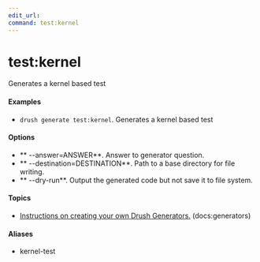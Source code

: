 ```yaml
---
edit_url: 
command: test:kernel
---
```

# test:kernel

Generates a kernel based test

#### Examples

- <code>drush generate test:kernel</code>. Generates a kernel based test

#### Options

- ** --answer=ANSWER**. Answer to generator question.
- ** --destination=DESTINATION**. Path to a base directory for file writing.
- ** --dry-run**. Output the generated code but not save it to file system.

#### Topics

- [Instructions on creating your own Drush Generators.](../../vendor/drush/drush/docs/generators.md) (docs:generators)

#### Aliases

- kernel-test

